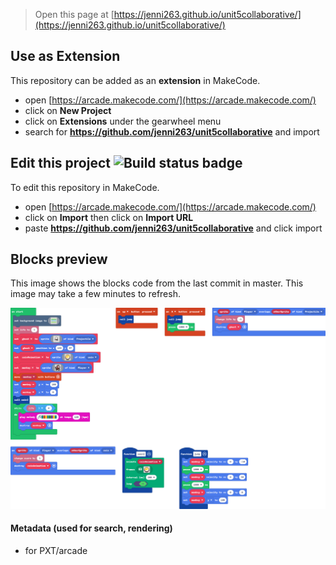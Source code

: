  


> Open this page at [https://jenni263.github.io/unit5collaborative/](https://jenni263.github.io/unit5collaborative/)

## Use as Extension

This repository can be added as an **extension** in MakeCode.

* open [https://arcade.makecode.com/](https://arcade.makecode.com/)
* click on **New Project**
* click on **Extensions** under the gearwheel menu
* search for **https://github.com/jenni263/unit5collaborative** and import

## Edit this project ![Build status badge](https://github.com/jenni263/unit5collaborative/workflows/MakeCode/badge.svg)

To edit this repository in MakeCode.

* open [https://arcade.makecode.com/](https://arcade.makecode.com/)
* click on **Import** then click on **Import URL**
* paste **https://github.com/jenni263/unit5collaborative** and click import

## Blocks preview

This image shows the blocks code from the last commit in master.
This image may take a few minutes to refresh.

![A rendered view of the blocks](https://github.com/jenni263/unit5collaborative/raw/master/.github/makecode/blocks.png)

#### Metadata (used for search, rendering)

* for PXT/arcade
<script src="https://makecode.com/gh-pages-embed.js"></script><script>makeCodeRender("{{ site.makecode.home_url }}", "{{ site.github.owner_name }}/{{ site.github.repository_name }}");</script>
